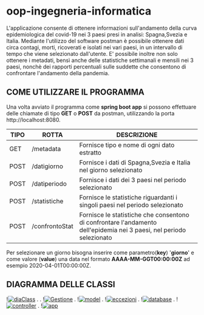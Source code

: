 # oop-ingegneria-informatica
L'applicazione consente di ottenere informazioni sull'andamento della curva epidemiologica del covid-19 nei 3 paesi presi in analisi: Spagna,Svezia e Italia. Mediante l'utilizzo del software postman è possibile ottenere dati circa contagi, morti, ricoverati e isolati nei vari paesi, in un intervallo di tempo che viene selezionato dall'utente. E' possibile inoltre non solo ottenere i metadati, bensì anche delle statistiche settimanali e mensili nei 3 paesi, nonchè dei rapporti percentuali sulle suddette che consentono di confrontare l'andamento della pandemia.

## __COME UTILIZZARE IL PROGRAMMA__
Una volta avviato il programma come __spring boot app__ si possono effettuare delle chiamate di tipo __GET__ o __POST__ da postman, utilizzando la porta http://localhost:8080.

TIPO | ROTTA| DESCRIZIONE
-----|-----|-----
GET  |/metadata| Fornisce tipo e nome di ogni dato estratto
POST|/datigiorno|Fornisce i dati di Spagna,Svezia e Italia nel giorno selezionato
POST|/datiperiodo|Fornisce i dati dei 3 paesi nel periodo selezionato
POST|/statistiche| Fornisce le statistiche riguardanti i singoli paesi nel periodo selezionato
POST|/confrontoStat|Fornisce le statistiche che consentono di confrontare l'andamento dell'epidemia nei 3 paesi, nel periodo selezionato

Per selezionare un giorno bisogna inserire come parametro(__key__) '__giorno__' e come valore (__value__) 
una data nel formato __AAAA-MM-GGT00:00:00Z__ ad esempio 2020-04-01T00:00:00Z.

## DIAGRAMMA DELLE CLASSI

!<a href="https://ibb.co/V2Rs4DV"><img src="https://i.ibb.co/2gxT4Pq/diaClass.png" alt="diaClass" border="0"></a>
.
.
!<a href="https://imgbb.com/"><img src="https://i.ibb.co/SQtc99x/Gestione.png" alt="Gestione" border="0"></a>
.
!<a href="https://imgbb.com/"><img src="https://i.ibb.co/wdqk7vP/model.png" alt="model" border="0"></a>
.
!<a href="https://imgbb.com/"><img src="https://i.ibb.co/2cBpgVh/eccezioni.png" alt="eccezioni" border="0"></a>
.
!<a href="https://imgbb.com/"><img src="https://i.ibb.co/LYLsY83/database.png" alt="database" border="0"></a>
.
!<a href="https://imgbb.com/"><img src="https://i.ibb.co/QrWKPC8/controller.png" alt="controller" border="0"></a>
.
!<a href="https://imgbb.com/"><img src="https://i.ibb.co/2FbTC8g/app.png" alt="app" border="0"></a>
